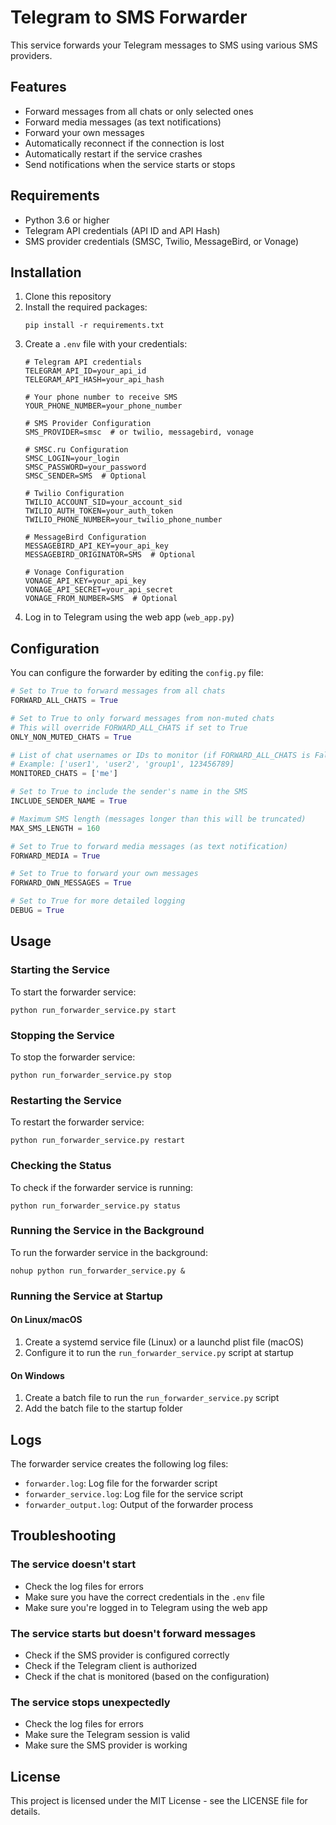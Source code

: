 # Telegram to SMS Forwarder

This service forwards your Telegram messages to SMS using various SMS providers.

## Features

- Forward messages from all chats or only selected ones
- Forward media messages (as text notifications)
- Forward your own messages
- Automatically reconnect if the connection is lost
- Automatically restart if the service crashes
- Send notifications when the service starts or stops

## Requirements

- Python 3.6 or higher
- Telegram API credentials (API ID and API Hash)
- SMS provider credentials (SMSC, Twilio, MessageBird, or Vonage)

## Installation

1. Clone this repository
2. Install the required packages:
   ```
   pip install -r requirements.txt
   ```
3. Create a `.env` file with your credentials:
   ```
   # Telegram API credentials
   TELEGRAM_API_ID=your_api_id
   TELEGRAM_API_HASH=your_api_hash
   
   # Your phone number to receive SMS
   YOUR_PHONE_NUMBER=your_phone_number
   
   # SMS Provider Configuration
   SMS_PROVIDER=smsc  # or twilio, messagebird, vonage
   
   # SMSC.ru Configuration
   SMSC_LOGIN=your_login
   SMSC_PASSWORD=your_password
   SMSC_SENDER=SMS  # Optional
   
   # Twilio Configuration
   TWILIO_ACCOUNT_SID=your_account_sid
   TWILIO_AUTH_TOKEN=your_auth_token
   TWILIO_PHONE_NUMBER=your_twilio_phone_number
   
   # MessageBird Configuration
   MESSAGEBIRD_API_KEY=your_api_key
   MESSAGEBIRD_ORIGINATOR=SMS  # Optional
   
   # Vonage Configuration
   VONAGE_API_KEY=your_api_key
   VONAGE_API_SECRET=your_api_secret
   VONAGE_FROM_NUMBER=SMS  # Optional
   ```
4. Log in to Telegram using the web app (`web_app.py`)

## Configuration

You can configure the forwarder by editing the `config.py` file:

```python
# Set to True to forward messages from all chats
FORWARD_ALL_CHATS = True

# Set to True to only forward messages from non-muted chats
# This will override FORWARD_ALL_CHATS if set to True
ONLY_NON_MUTED_CHATS = True

# List of chat usernames or IDs to monitor (if FORWARD_ALL_CHATS is False)
# Example: ['user1', 'user2', 'group1', 123456789]
MONITORED_CHATS = ['me']

# Set to True to include the sender's name in the SMS
INCLUDE_SENDER_NAME = True

# Maximum SMS length (messages longer than this will be truncated)
MAX_SMS_LENGTH = 160

# Set to True to forward media messages (as text notification)
FORWARD_MEDIA = True

# Set to True to forward your own messages
FORWARD_OWN_MESSAGES = True

# Set to True for more detailed logging
DEBUG = True
```

## Usage

### Starting the Service

To start the forwarder service:

```
python run_forwarder_service.py start
```

### Stopping the Service

To stop the forwarder service:

```
python run_forwarder_service.py stop
```

### Restarting the Service

To restart the forwarder service:

```
python run_forwarder_service.py restart
```

### Checking the Status

To check if the forwarder service is running:

```
python run_forwarder_service.py status
```

### Running the Service in the Background

To run the forwarder service in the background:

```
nohup python run_forwarder_service.py &
```

### Running the Service at Startup

#### On Linux/macOS

1. Create a systemd service file (Linux) or a launchd plist file (macOS)
2. Configure it to run the `run_forwarder_service.py` script at startup

#### On Windows

1. Create a batch file to run the `run_forwarder_service.py` script
2. Add the batch file to the startup folder

## Logs

The forwarder service creates the following log files:

- `forwarder.log`: Log file for the forwarder script
- `forwarder_service.log`: Log file for the service script
- `forwarder_output.log`: Output of the forwarder process

## Troubleshooting

### The service doesn't start

- Check the log files for errors
- Make sure you have the correct credentials in the `.env` file
- Make sure you're logged in to Telegram using the web app

### The service starts but doesn't forward messages

- Check if the SMS provider is configured correctly
- Check if the Telegram client is authorized
- Check if the chat is monitored (based on the configuration)

### The service stops unexpectedly

- Check the log files for errors
- Make sure the Telegram session is valid
- Make sure the SMS provider is working

## License

This project is licensed under the MIT License - see the LICENSE file for details. 